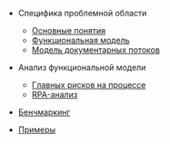 - Специфика проблемной области

  - [Основные понятия](_glossary.md)
  - [Функциональная модель](domain/functional-model.md)
  - [Модель документарных потоков](domain/documents-flow-model.md)

- Анализ функциональной модели

  - [Главных рисков на процессе](analysis/main-risks.md)
  - [RPA-анализ](analysis/rpa.md)

- [Бенчмаркинг](benchmarking.md)

- [Примеры](examples.md)
